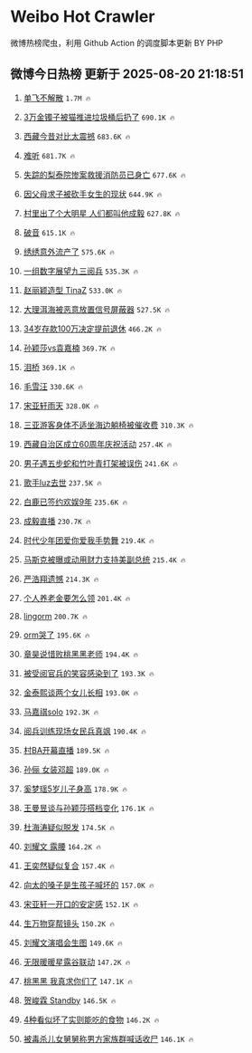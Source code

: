 # Weibo Hot Crawler 



微博热榜爬虫，利用 Github Action 的调度脚本更新 BY PHP 


## 微博今日热榜 更新于 2025-08-20 21:18:51 
1. [单飞不解散](https://s.weibo.com/weibo?q=%E5%8D%95%E9%A3%9E%E4%B8%8D%E8%A7%A3%E6%95%A3&t=31&band_rank=1&Refer=top) `1.7M 🔥` 

1. [3万金镯子被猫推进垃圾桶后扔了](https://s.weibo.com/weibo?q=%233%E4%B8%87%E9%87%91%E9%95%AF%E5%AD%90%E8%A2%AB%E7%8C%AB%E6%8E%A8%E8%BF%9B%E5%9E%83%E5%9C%BE%E6%A1%B6%E5%90%8E%E6%89%94%E4%BA%86%23&t=31&band_rank=2&Refer=top) `690.1K 🔥` 

1. [西藏今昔对比太震撼](https://s.weibo.com/weibo?q=%23%E8%A5%BF%E8%97%8F%E4%BB%8A%E6%98%94%E5%AF%B9%E6%AF%94%E5%A4%AA%E9%9C%87%E6%92%BC%23&t=31&band_rank=3&Refer=top) `683.6K 🔥` 

1. [难听](https://s.weibo.com/weibo?q=%E9%9A%BE%E5%90%AC&t=31&band_rank=4&Refer=top) `681.7K 🔥` 

1. [失踪的梨泰院惨案救援消防员已身亡](https://s.weibo.com/weibo?q=%23%E5%A4%B1%E8%B8%AA%E7%9A%84%E6%A2%A8%E6%B3%B0%E9%99%A2%E6%83%A8%E6%A1%88%E6%95%91%E6%8F%B4%E6%B6%88%E9%98%B2%E5%91%98%E5%B7%B2%E8%BA%AB%E4%BA%A1%23&t=31&band_rank=5&Refer=top) `677.6K 🔥` 

1. [因父母求子被砍手女生的现状](https://s.weibo.com/weibo?q=%E5%9B%A0%E7%88%B6%E6%AF%8D%E6%B1%82%E5%AD%90%E8%A2%AB%E7%A0%8D%E6%89%8B%E5%A5%B3%E7%94%9F%E7%9A%84%E7%8E%B0%E7%8A%B6&t=31&band_rank=6&Refer=top) `644.9K 🔥` 

1. [村里出了个大明星 人们都叫他成毅](https://s.weibo.com/weibo?q=%E6%9D%91%E9%87%8C%E5%87%BA%E4%BA%86%E4%B8%AA%E5%A4%A7%E6%98%8E%E6%98%9F%20%E4%BA%BA%E4%BB%AC%E9%83%BD%E5%8F%AB%E4%BB%96%E6%88%90%E6%AF%85&t=31&band_rank=7&Refer=top) `627.8K 🔥` 

1. [破音](https://s.weibo.com/weibo?q=%E7%A0%B4%E9%9F%B3&t=31&band_rank=8&Refer=top) `615.1K 🔥` 

1. [绣绣意外流产了](https://s.weibo.com/weibo?q=%23%E7%BB%A3%E7%BB%A3%E6%84%8F%E5%A4%96%E6%B5%81%E4%BA%A7%E4%BA%86%23&t=31&band_rank=9&Refer=top) `575.6K 🔥` 

1. [一组数字展望九三阅兵](https://s.weibo.com/weibo?q=%23%E4%B8%80%E7%BB%84%E6%95%B0%E5%AD%97%E5%B1%95%E6%9C%9B%E4%B9%9D%E4%B8%89%E9%98%85%E5%85%B5%23&t=31&band_rank=10&Refer=top) `535.3K 🔥` 

1. [赵丽颖造型 TinaZ](https://s.weibo.com/weibo?q=%E8%B5%B5%E4%B8%BD%E9%A2%96%E9%80%A0%E5%9E%8B%20TinaZ&t=31&band_rank=11&Refer=top) `533.0K 🔥` 

1. [大理洱海被恶意放置信号屏蔽器](https://s.weibo.com/weibo?q=%23%E5%A4%A7%E7%90%86%E6%B4%B1%E6%B5%B7%E8%A2%AB%E6%81%B6%E6%84%8F%E6%94%BE%E7%BD%AE%E4%BF%A1%E5%8F%B7%E5%B1%8F%E8%94%BD%E5%99%A8%23&t=31&band_rank=12&Refer=top) `527.5K 🔥` 

1. [34岁存款100万决定提前退休](https://s.weibo.com/weibo?q=34%E5%B2%81%E5%AD%98%E6%AC%BE100%E4%B8%87%E5%86%B3%E5%AE%9A%E6%8F%90%E5%89%8D%E9%80%80%E4%BC%91&t=31&band_rank=13&Refer=top) `466.2K 🔥` 

1. [孙颖莎vs袁嘉楠](https://s.weibo.com/weibo?q=%E5%AD%99%E9%A2%96%E8%8E%8Evs%E8%A2%81%E5%98%89%E6%A5%A0&t=31&band_rank=14&Refer=top) `369.7K 🔥` 

1. [泪桥](https://s.weibo.com/weibo?q=%E6%B3%AA%E6%A1%A5&t=31&band_rank=15&Refer=top) `369.1K 🔥` 

1. [毛雪汪](https://s.weibo.com/weibo?q=%E6%AF%9B%E9%9B%AA%E6%B1%AA&t=31&band_rank=16&Refer=top) `330.6K 🔥` 

1. [宋亚轩雨天](https://s.weibo.com/weibo?q=%E5%AE%8B%E4%BA%9A%E8%BD%A9%E9%9B%A8%E5%A4%A9&t=31&band_rank=17&Refer=top) `328.0K 🔥` 

1. [三亚游客身体不适坐海边躺椅被催收费](https://s.weibo.com/weibo?q=%23%E4%B8%89%E4%BA%9A%E6%B8%B8%E5%AE%A2%E8%BA%AB%E4%BD%93%E4%B8%8D%E9%80%82%E5%9D%90%E6%B5%B7%E8%BE%B9%E8%BA%BA%E6%A4%85%E8%A2%AB%E5%82%AC%E6%94%B6%E8%B4%B9%23&t=31&band_rank=18&Refer=top) `310.3K 🔥` 

1. [西藏自治区成立60周年庆祝活动](https://s.weibo.com/weibo?q=%23%E8%A5%BF%E8%97%8F%E8%87%AA%E6%B2%BB%E5%8C%BA%E6%88%90%E7%AB%8B60%E5%91%A8%E5%B9%B4%E5%BA%86%E7%A5%9D%E6%B4%BB%E5%8A%A8%23&t=31&band_rank=19&Refer=top) `257.4K 🔥` 

1. [男子遇五步蛇和竹叶青打架被误伤](https://s.weibo.com/weibo?q=%23%E7%94%B7%E5%AD%90%E9%81%87%E4%BA%94%E6%AD%A5%E8%9B%87%E5%92%8C%E7%AB%B9%E5%8F%B6%E9%9D%92%E6%89%93%E6%9E%B6%E8%A2%AB%E8%AF%AF%E4%BC%A4%23&t=31&band_rank=20&Refer=top) `241.6K 🔥` 

1. [歌手luz去世](https://s.weibo.com/weibo?q=%E6%AD%8C%E6%89%8Bluz%E5%8E%BB%E4%B8%96&t=31&band_rank=21&Refer=top) `237.5K 🔥` 

1. [白鹿已签约欢娱9年](https://s.weibo.com/weibo?q=%23%E7%99%BD%E9%B9%BF%E5%B7%B2%E7%AD%BE%E7%BA%A6%E6%AC%A2%E5%A8%B19%E5%B9%B4%23&t=31&band_rank=22&Refer=top) `235.6K 🔥` 

1. [成毅直播](https://s.weibo.com/weibo?q=%E6%88%90%E6%AF%85%E7%9B%B4%E6%92%AD&t=31&band_rank=23&Refer=top) `230.7K 🔥` 

1. [时代少年团爱你爱我手势舞](https://s.weibo.com/weibo?q=%23%E6%97%B6%E4%BB%A3%E5%B0%91%E5%B9%B4%E5%9B%A2%E7%88%B1%E4%BD%A0%E7%88%B1%E6%88%91%E6%89%8B%E5%8A%BF%E8%88%9E%23&t=31&band_rank=24&Refer=top) `219.4K 🔥` 

1. [马斯克被曝或动用财力支持美副总统](https://s.weibo.com/weibo?q=%23%E9%A9%AC%E6%96%AF%E5%85%8B%E8%A2%AB%E6%9B%9D%E6%88%96%E5%8A%A8%E7%94%A8%E8%B4%A2%E5%8A%9B%E6%94%AF%E6%8C%81%E7%BE%8E%E5%89%AF%E6%80%BB%E7%BB%9F%23&t=31&band_rank=25&Refer=top) `215.4K 🔥` 

1. [严浩翔遗憾](https://s.weibo.com/weibo?q=%E4%B8%A5%E6%B5%A9%E7%BF%94%E9%81%97%E6%86%BE&t=31&band_rank=26&Refer=top) `214.3K 🔥` 

1. [个人养老金要怎么领](https://s.weibo.com/weibo?q=%23%E4%B8%AA%E4%BA%BA%E5%85%BB%E8%80%81%E9%87%91%E8%A6%81%E6%80%8E%E4%B9%88%E9%A2%86%23&t=31&band_rank=27&Refer=top) `201.4K 🔥` 

1. [lingorm](https://s.weibo.com/weibo?q=lingorm&t=31&band_rank=28&Refer=top) `200.7K 🔥` 

1. [orm哭了](https://s.weibo.com/weibo?q=orm%E5%93%AD%E4%BA%86&t=31&band_rank=29&Refer=top) `195.6K 🔥` 

1. [章昊说惜败桃黑黑老师](https://s.weibo.com/weibo?q=%23%E7%AB%A0%E6%98%8A%E8%AF%B4%E6%83%9C%E8%B4%A5%E6%A1%83%E9%BB%91%E9%BB%91%E8%80%81%E5%B8%88%23&t=31&band_rank=30&Refer=top) `194.4K 🔥` 

1. [被受阅官兵的笑容感染到了](https://s.weibo.com/weibo?q=%23%E8%A2%AB%E5%8F%97%E9%98%85%E5%AE%98%E5%85%B5%E7%9A%84%E7%AC%91%E5%AE%B9%E6%84%9F%E6%9F%93%E5%88%B0%E4%BA%86%23&t=31&band_rank=31&Refer=top) `193.3K 🔥` 

1. [金泰熙谈两个女儿长相](https://s.weibo.com/weibo?q=%23%E9%87%91%E6%B3%B0%E7%86%99%E8%B0%88%E4%B8%A4%E4%B8%AA%E5%A5%B3%E5%84%BF%E9%95%BF%E7%9B%B8%23&t=31&band_rank=32&Refer=top) `193.0K 🔥` 

1. [马嘉祺solo](https://s.weibo.com/weibo?q=%E9%A9%AC%E5%98%89%E7%A5%BAsolo&t=31&band_rank=33&Refer=top) `192.3K 🔥` 

1. [阅兵训练现场女民兵真飒](https://s.weibo.com/weibo?q=%E9%98%85%E5%85%B5%E8%AE%AD%E7%BB%83%E7%8E%B0%E5%9C%BA%E5%A5%B3%E6%B0%91%E5%85%B5%E7%9C%9F%E9%A3%92&t=31&band_rank=34&Refer=top) `190.4K 🔥` 

1. [村BA开幕直播](https://s.weibo.com/weibo?q=%E6%9D%91BA%E5%BC%80%E5%B9%95%E7%9B%B4%E6%92%AD&t=31&band_rank=35&Refer=top) `189.5K 🔥` 

1. [孙俪 女装邓超](https://s.weibo.com/weibo?q=%E5%AD%99%E4%BF%AA%20%E5%A5%B3%E8%A3%85%E9%82%93%E8%B6%85&t=31&band_rank=36&Refer=top) `189.0K 🔥` 

1. [奚梦瑶5岁儿子身高](https://s.weibo.com/weibo?q=%23%E5%A5%9A%E6%A2%A6%E7%91%B65%E5%B2%81%E5%84%BF%E5%AD%90%E8%BA%AB%E9%AB%98%23&t=31&band_rank=37&Refer=top) `178.9K 🔥` 

1. [王曼昱谈与孙颖莎搭档变化](https://s.weibo.com/weibo?q=%23%E7%8E%8B%E6%9B%BC%E6%98%B1%E8%B0%88%E4%B8%8E%E5%AD%99%E9%A2%96%E8%8E%8E%E6%90%AD%E6%A1%A3%E5%8F%98%E5%8C%96%23&t=31&band_rank=38&Refer=top) `176.1K 🔥` 

1. [杜海涛疑似脱发](https://s.weibo.com/weibo?q=%23%E6%9D%9C%E6%B5%B7%E6%B6%9B%E7%96%91%E4%BC%BC%E8%84%B1%E5%8F%91%23&t=31&band_rank=39&Refer=top) `174.5K 🔥` 

1. [刘耀文 露腰](https://s.weibo.com/weibo?q=%E5%88%98%E8%80%80%E6%96%87%20%E9%9C%B2%E8%85%B0&t=31&band_rank=40&Refer=top) `164.2K 🔥` 

1. [王奕然疑似复合](https://s.weibo.com/weibo?q=%23%E7%8E%8B%E5%A5%95%E7%84%B6%E7%96%91%E4%BC%BC%E5%A4%8D%E5%90%88%23&t=31&band_rank=41&Refer=top) `157.4K 🔥` 

1. [向太的嗓子是生孩子喊坏的](https://s.weibo.com/weibo?q=%23%E5%90%91%E5%A4%AA%E7%9A%84%E5%97%93%E5%AD%90%E6%98%AF%E7%94%9F%E5%AD%A9%E5%AD%90%E5%96%8A%E5%9D%8F%E7%9A%84%23&t=31&band_rank=42&Refer=top) `157.0K 🔥` 

1. [宋亚轩一开口的安定感](https://s.weibo.com/weibo?q=%E5%AE%8B%E4%BA%9A%E8%BD%A9%E4%B8%80%E5%BC%80%E5%8F%A3%E7%9A%84%E5%AE%89%E5%AE%9A%E6%84%9F&t=31&band_rank=43&Refer=top) `152.1K 🔥` 

1. [生万物穿帮镜头](https://s.weibo.com/weibo?q=%E7%94%9F%E4%B8%87%E7%89%A9%E7%A9%BF%E5%B8%AE%E9%95%9C%E5%A4%B4&t=31&band_rank=44&Refer=top) `150.2K 🔥` 

1. [刘耀文演唱会生图](https://s.weibo.com/weibo?q=%E5%88%98%E8%80%80%E6%96%87%E6%BC%94%E5%94%B1%E4%BC%9A%E7%94%9F%E5%9B%BE&t=31&band_rank=45&Refer=top) `149.6K 🔥` 

1. [无限暖暖星露谷联动](https://s.weibo.com/weibo?q=%23%E6%97%A0%E9%99%90%E6%9A%96%E6%9A%96%E6%98%9F%E9%9C%B2%E8%B0%B7%E8%81%94%E5%8A%A8%23&t=31&band_rank=46&Refer=top) `147.2K 🔥` 

1. [桃黑黑 我真求你们了](https://s.weibo.com/weibo?q=%E6%A1%83%E9%BB%91%E9%BB%91%20%E6%88%91%E7%9C%9F%E6%B1%82%E4%BD%A0%E4%BB%AC%E4%BA%86&t=31&band_rank=47&Refer=top) `147.1K 🔥` 

1. [贺峻霖 Standby](https://s.weibo.com/weibo?q=%E8%B4%BA%E5%B3%BB%E9%9C%96%20Standby&t=31&band_rank=48&Refer=top) `146.5K 🔥` 

1. [4种看似坏了实则能吃的食物](https://s.weibo.com/weibo?q=%234%E7%A7%8D%E7%9C%8B%E4%BC%BC%E5%9D%8F%E4%BA%86%E5%AE%9E%E5%88%99%E8%83%BD%E5%90%83%E7%9A%84%E9%A3%9F%E7%89%A9%23&t=31&band_rank=49&Refer=top) `146.2K 🔥` 

1. [被毒杀儿女舅舅称男方家族群喊话收尸](https://s.weibo.com/weibo?q=%23%E8%A2%AB%E6%AF%92%E6%9D%80%E5%84%BF%E5%A5%B3%E8%88%85%E8%88%85%E7%A7%B0%E7%94%B7%E6%96%B9%E5%AE%B6%E6%97%8F%E7%BE%A4%E5%96%8A%E8%AF%9D%E6%94%B6%E5%B0%B8%23&t=31&band_rank=50&Refer=top) `146.1K 🔥` 

